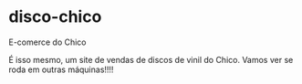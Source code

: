 # disco-chico
E-comerce do Chico

É isso mesmo, um site de vendas de discos de vinil do Chico. Vamos ver se roda em outras máquinas!!!!
